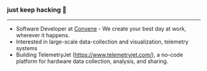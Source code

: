 ### just keep hacking :hammer:

--- 
- Software Developer at [Convene](https://convene.com/) - We create your best day at work, wherever it happens.
- Interested in large-scale data-collection and visualization, telemetry systems
- Building TelemetryJet (https://www.telemetryjet.com/), a no-code platform for hardware data collection, analysis, and sharing.
